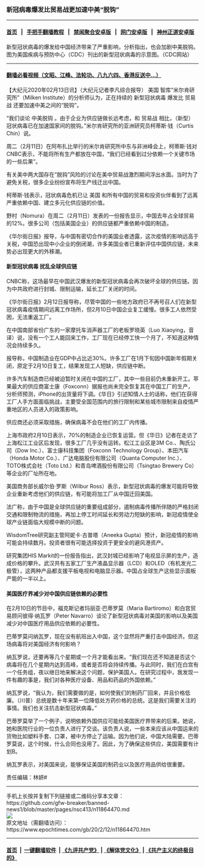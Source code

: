 ### 新冠病毒爆发比贸易战更加速中美“脱钩”
------------------------

#### [首页](https://github.com/gfw-breaker/banned-news1/blob/master/README.md) &nbsp;&nbsp;|&nbsp;&nbsp; [手把手翻墙教程](https://github.com/gfw-breaker/guides/wiki) &nbsp;&nbsp;|&nbsp;&nbsp; [禁闻聚合安卓版](https://github.com/gfw-breaker/bn-android) &nbsp;&nbsp;|&nbsp;&nbsp; [网门安卓版](https://github.com/oGate2/oGate) &nbsp;&nbsp;|&nbsp;&nbsp; [神州正道安卓版](https://github.com/SzzdOgate/update) 



<div><img alt="" class="aligncenter wp-post-image" src="https://i.epochtimes.com/assets/uploads/2020/02/tu1-outbreak-coronavirus-world-1024x506px-600x400-1.jpg"/>
<div class="red16 caption">
 新型冠状病毒的爆发给中国经济带来了严重影响，分析指出，也会加剧中美脱钩。图为美国疾病与预防中心（CDC）刊出的新型冠状病毒的示意图。（CDC网站）
</div>
</div><hr/>

#### [翻墙必看视频（文昭、江峰、法轮功、八九六四、香港反送中...）](https://github.com/gfw-breaker/banned-news1/blob/master/pages/link3.md)

<div><p>
 【大纪元2020年02月13日讯】（大纪元记者李凡综合报导）
 <ok href="https://www.epochtimes.com/gb/tag/%E7%BE%8E%E5%9B%BD.html">
  美国
 </ok>
 智库“米尔肯研究所”（Milken Institute）的分析师认为，正在持续的
 <ok href="https://www.epochtimes.com/gb/tag/%E6%96%B0%E5%9E%8B%E5%86%A0%E7%8A%B6%E7%97%85%E6%AF%92.html">
  新型冠状病毒
 </ok>
 爆发比
 <ok href="https://www.epochtimes.com/gb/tag/%E8%B4%B8%E6%98%93%E6%88%98.html">
  贸易战
 </ok>
 还要加速中美之间的“脱钩”。
</p>
<p>
 “我们谈论
 <ok href="https://www.epochtimes.com/gb/tag/%E4%B8%AD%E7%BE%8E%E8%84%B1%E9%92%A9.html">
  中美脱钩
 </ok>
 。由于企业为供应链做长远考虑，和
 <ok href="https://www.epochtimes.com/gb/tag/%E8%B4%B8%E6%98%93%E6%88%98.html">
  贸易战
 </ok>
 相比，（新型）冠状病毒已在加速国家间的脱钩。”米尔肯研究所的亚洲研究员柯蒂斯·钱（Curtis Chin）说。
</p>
<p>
 周二（2月11日）在阿布扎比举行的米尔肯研究所中东与非洲峰会上，柯蒂斯·钱对CNBC表示，不能将所有生产都放在中国，“我们已经看到过分依赖一个关键市场的一些后果”。
</p>
<p>
 有关美中两大国存在“脱钩”风险的讨论在美中贸易战激烈期间浮出水面。当时为了避免关税，很多企业纷纷宣布将生产线迁出中国。
</p>
<p>
 柯蒂斯·钱表示，冠状病毒危机已让
 <ok href="https://www.epochtimes.com/gb/tag/%E7%BE%8E%E5%9B%BD.html">
  美国
 </ok>
 和所有中国的贸易和投资伙伴看到了远离严重依赖中国、建立多元化供应链的价值。
</p>
<p>
 野村（Nomura）在周二（2月11日）发表的一份报告显示，中国去年占全球贸易的12%。很多公司（包括美国企业）的供应链都严重依赖中国的制造。
</p>
<p>
 《华尔街日报》报导，与中国有密切合作的美国业者透露，这次疫情的影响远高于关税，中国恐出现中小企业的倒闭潮，许多美国业者已重新评估中国供应链，未来势必出现更大的外移潮。
</p>
<h4>
 <ok href="https://www.epochtimes.com/gb/tag/%E6%96%B0%E5%9E%8B%E5%86%A0%E7%8A%B6%E7%97%85%E6%AF%92.html">
  新型冠状病毒
 </ok>
 扰乱全球供应链
</h4>
<p>
 CNBC称，这场最早在中国武汉爆发的新型冠状病毒会再次破坏全球的供应链。因为中共政府进行封城、限制运输，延长工厂关闭的时间。
</p>
<p>
 《华尔街日报》2月12日报导称，尽管中国的一些地方政府已不再号召人们在新型冠状病毒疫情期间远离工作场所，但2月10日中国企业复工缓慢。很多工人依然受困，无法重返工厂。
</p>
<p>
 在中国南部省份广东的一家摩托车消声器工厂的老板罗晓英（Luo Xiaoying，音译）说，没有一个工人能回来工作，工厂现在已经停工快一个月了，不知道这种情况会持续多久。
</p>
<p>
 报导称，中国制造业在GDP中占比近30%。许多工厂在1月下旬因中国新年假期关闭，原定于2月10日复工，结果发现工人短缺，供应链中断。
</p>
<p>
 许多汽车制造商已经被迫暂时关闭在中国的工厂，其中一些目前仍未重新开工。苹果最大的供应商富士康（Foxconn）据报也尚未完全恢复其在中国工厂的生产，分析师预测，iPhone的出货量将下调。《华日》引述知情人士的话称，他们在获得工厂人手方面面临挑战，主要受全国范围内的旅行限制和某些城市限制来自疫情严重地区的人员进入的政策影响。
</p>
<p>
 供应商还必须采取措施，确保病毒不会在他们的工厂内传播。
</p>
<p>
 上海市政府2月10日表示，70%的制造企业已恢复运营。但《华日》记者在走访了上海松江工业区后发现，很多工厂几乎没有运转。松江工业区是3M Co.、陶氏公司（Dow Inc.）、富士康科技集团（Foxconn Technology Group）、本田汽车（Honda Motor Co.）、广达电脑股份有限公司（Quanta Computer Inc.）、TOTO株式会社（Toto Ltd.）和青岛啤酒股份有限公司（Tsingtao Brewery Co）等企业的厂址所在地。
</p>
<p>
 美国商务部长威尔伯·罗斯（Wilbur Ross）表示，新型冠状病毒的爆发可能将导致企业重新考虑他们的供应链，有可能将加工厂从中国迁回美国。
</p>
<p>
 法广称，由于中国是全球供应链的重要组成部分，遏制病毒传播所伴随的严格封闭交通和限制物流的措施，再加上停工时间延长和劳动力短缺的影响，新冠疫情使全球产业链面临大规模中断的问题。
</p>
<p>
 WisdomTree研究副主管阿妮卡·古普塔（Aneeka Gupta）预计，新冠疫情的影响可能会持续数月。投资者很有可能选择投资于更安全的避风港资产。
</p>
<p>
 研究集团HIS Markit的一份报告指出，武汉封城已经影响了电视显示屏的生产，造成价格的攀升。武汉共有五家工厂生产液晶显示器（LCD）和OLED（有机发光二极管），这两种产品都支援平板电视和电脑显示器。中国占全球生产这些显示面板产能的一半以上。
</p>
<h4>
 美国医疗界减少对中国供应链依赖的必要性
</h4>
<p>
 在2月10日的节目中，福克斯记者玛丽亚·巴蒂罗莫（Maria Bartiromo）和白宫贸易顾问彼得·纳瓦罗（Peter Navarro）谈论了新型冠状病毒对美国的影响以及美国减少对中国医疗用品供应依赖的必要性。
</p>
<p>
 巴蒂罗莫问纳瓦罗，现在没有航班出入中国，这个显然将严重打击中国经济。但这场病毒将对美国经济有何影响？
</p>
<p>
 纳瓦罗说，还要再等几个星期或一个月才能看出来。“我们现在还不知道是否这个病毒将在几个星期内达到高峰，或者是否将会持续传播。与此同时，我们在白宫有一个任务组，夜以继日地来解决这个问题，保护美国人。在研究过程中，我发现一件有趣的事是，我们对各种医疗设备、用品和药品的外国依赖。”
</p>
<p>
 纳瓦罗说，“我认为，我们需要做的是，如何使我们的制药厂回来，并且价格低廉。（川普）总统是数十年来第一位降低处方药价格的总统。这是我们需要关注的事情。我们也关注抗击新型冠状病毒。”
</p>
<p>
 巴蒂罗莫举了一个例子，说明依赖外国供应可能给美国医疗界带来的后果。她说，她和医院行业的一位负责人进行了交谈。该负责人说，一些本来应该从中国运来的货物比如塑料手套、口罩，被中方停止了运输。因为他们说，中国大陆需要。巴蒂罗莫说，这个时候，什么合同也没用了。因此，为了确保这些供应，美国需要有计划B。
</p>
<p>
 纳瓦罗表示，对美国来说，能够保证美国的制药业以及医疗用品供给很重要。
</p>
<p>
 责任编辑：林妍#
</p>
</div>
<hr/>
手机上长按并复制下列链接或二维码分享本文章：<br/>
https://github.com/gfw-breaker/banned-news1/blob/master/pages/nsc413/n11864470.md <br/>
<a href='https://github.com/gfw-breaker/banned-news1/blob/master/pages/nsc413/n11864470.md'><img src='https://github.com/gfw-breaker/banned-news1/blob/master/pages/nsc413/n11864470.md.png'/></a> <br/>
原文地址（需翻墙访问）：https://www.epochtimes.com/gb/20/2/12/n11864470.htm


------------------------
#### [首页](https://github.com/gfw-breaker/banned-news1/blob/master/README.md) &nbsp;|&nbsp; [一键翻墙软件](https://github.com/gfw-breaker/nogfw/blob/master/README.md) &nbsp;| [《九评共产党》](https://github.com/gfw-breaker/9ping.md/blob/master/README.md#九评之一评共产党是什么) | [《解体党文化》](https://github.com/gfw-breaker/jtdwh.md/blob/master/README.md) | [《共产主义的终极目的》](https://github.com/gfw-breaker/gczydzjmd.md/blob/master/README.md)


<img src='http://gfw-breaker.win/banned-news/pages/nsc413/n11864470.md' width='0px' height='0px'/>